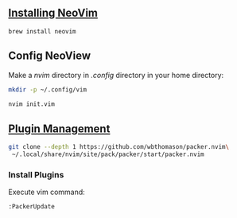 ## [Installing NeoVim](https://github.com/neovim/neovim/wiki/Installing-Neovim)

```shell
brew install neovim
```

## Config NeoView

Make a *nvim* directory in *.config* directory in your home directory:

```bash
mkdir -p ~/.config/vim

nvim init.vim
```

## [Plugin Management](https://github.com/wbthomason/packer.nvim)

```bash
git clone --depth 1 https://github.com/wbthomason/packer.nvim\
 ~/.local/share/nvim/site/pack/packer/start/packer.nvim
```

### Install Plugins

Execute vim command:

```vim
:PackerUpdate
```
